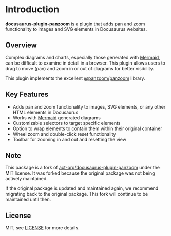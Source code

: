 # Introduction

**docusaurus-plugin-panzoom** is a plugin that adds pan and zoom functionality to images and SVG elements in Docusaurus
websites.

## Overview

Complex diagrams and charts, especially those generated with [Mermaid](https://mermaid-js.github.io/mermaid/), can be
difficult to examine in detail in a browser. This plugin allows users to drag to move (pan) and zoom in or out of
diagrams for better visibility.

This plugin implements the excellent [@panzoom/panzoom](https://www.npmjs.com/package/@panzoom/panzoom) library.

## Key Features

- Adds pan and zoom functionality to images, SVG elements, or any other HTML elements in Docusaurus
- Works with [Mermaid](https://mermaid-js.github.io/mermaid/) generated diagrams
- Customizable selectors to target specific elements
- Option to wrap elements to contain them within their original container
- Wheel zoom and double-click reset functionality
- Toolbar for zooming in and out and resetting the view

## Note

This package is a fork of [act-org/docusaurus-plugin-panzoom](https://github.com/act-org/docusaurus-plugin-panzoom)
under the MIT license. It was forked because the original package was not being actively maintained.

If the original package is updated and maintained again, we recommend migrating back to the original package. This fork
will continue to be maintained until then.

## License

MIT, see [LICENSE](https://github.com/r74tech/docusaurus-plugin-panzoom/blob/main/LICENSE) for more details.

